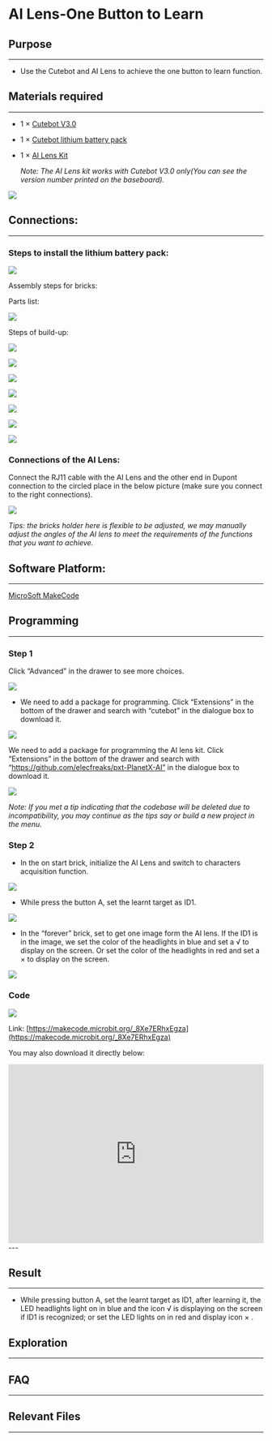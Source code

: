 # AI Lens-One Button to Learn

## Purpose 
---
- Use the Cutebot and AI Lens to achieve the one button to learn function. 

## Materials required

---

- 1 × [Cutebot V3.0](https://www.elecfreaks.com/store/cute-bot.html)

- 1 × [Cutebot lithium battery pack](https://www.elecfreaks.com/cutebot-lithium-battery-pack.html)

- 1 × [AI Lens Kit](https://www.elecfreaks.com/elecfreaks-smart-ai-lens-kit.html)

  *Note: The AI Lens kit works with Cutebot V3.0 only(You can see the version number printed on the baseboard).*

![](./images/cutebot-16-04.png)

## Connections:

---

### Steps to install the lithium battery pack: 

![](./images/cutebot-step-01.png)

Assembly steps for bricks:

Parts list:

![](./images/cutebot-step-02.png)

Steps of build-up:

![](./images/cutebot-step-03.png)

![](./images/cutebot-step-04.png)

![](./images/cutebot-step-05.png)

![](./images/cutebot-step-06.png)

![](./images/cutebot-step-07.png)

![](./images/cutebot-step-08.png)

![](./images/cutebot-step-09.png)



### Connections of the AI Lens: 

Connect the RJ11 cable with the AI Lens and the other end in Dupont connection to the circled place in the below picture (make sure you connect to the right connections).

![](./images/cutebot-step-10.png)

*Tips: the bricks holder here is flexible to be adjusted, we may manually adjust the angles of the AI lens to meet the requirements of the functions that you want to achieve.*

## Software Platform:

---

[MicroSoft MakeCode](https://makecode.microbit.org/#)

## Programming

---

### Step 1

Click “Advanced” in the drawer to see more choices.

![](./images/cutebot-pk-1.png)

- We need to add a package for programming. Click “Extensions” in the bottom of the drawer and search with “cutebot” in the dialogue box to download it.

![](./images/cutebot-pk-11.png)


We need to add a package for programming the AI lens kit. Click “Extensions” in the bottom of the drawer and search with “https://github.com/elecfreaks/pxt-PlanetX-AI” in the dialogue box to download it.

![](./images/cutebot-pk-12.png)

*Note: If you met a tip indicating that the codebase will be deleted due to incompatibility, you may continue as the tips say or build a new project in the menu.*

###  Step 2

- In the on start brick, initialize the AI Lens and switch to characters acquisition function. 

![](./images/case-20-01.png)

- While press the button A, set the learnt target as ID1. 

![](./images/case-20-02.png)

- In the “forever” brick, set to get one image form the AI lens. If the ID1 is in the image, we set the color of the headlights in blue and set a √ to display on the screen. Or set the color of the headlights in red and set a × to display on the screen. 

![](./images/case-20-03.png)



### Code

![](./images/case-20-04.png)



Link: [https://makecode.microbit.org/_8Xe7ERhxEgza](https://makecode.microbit.org/_8Xe7ERhxEgza)

You may also download it directly below:

<div style="position:relative;height:0;padding-bottom:70%;overflow:hidden;">
<iframe style="position:absolute;top:0;left:0;width:100%;height:100%;" src="https://makecode.microbit.org/#pub:https://makecode.microbit.org/_8Xe7ERhxEgza" frameborder="0" sandbox="allow-popups allow-forms allow-scripts allow-same-origin">
</iframe>
</div>  
---

## Result
---
- While pressing button A, set the learnt target as ID1, after learning it, the LED headlights light on in blue and the icon √ is displaying on the screen if ID1 is recognized; or set the LED lights on in red and display icon × . 



## Exploration

---

## FAQ

---

## Relevant Files 

---
